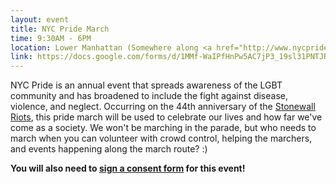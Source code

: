 ```yaml
---
layout: event
title: NYC Pride March
time: 9:30AM - 6PM
location: Lower Manhattan (Somewhere along <a href="http://www.nycpride.org/uploads/2013MarchRouteMap.png">the march route</a>)
link: https://docs.google.com/forms/d/1MMf-WaIPfHnPw5AC7jP3_19sl31PNTJRhX8HoVcwZQA
---
```

NYC Pride is an annual event that spreads awareness of the LGBT community and has broadened to include the fight against disease, violence, and neglect. Occurring on the 44th anniversary of the [Stonewall Riots](http://en.wikipedia.org/wiki/Stonewall_riots), this pride march will be used to celebrate our lives and how far we've come as a society. We won't be marching in the parade, but who needs to march when you can volunteer with crowd control, helping the marchers, and events happening along the march route? :)

**You will also need to [sign a consent form](https://docs.google.com/file/d/0B27xy3_LFsTlQm1CQ2tKM3cyUGc/edit) for this event!**
